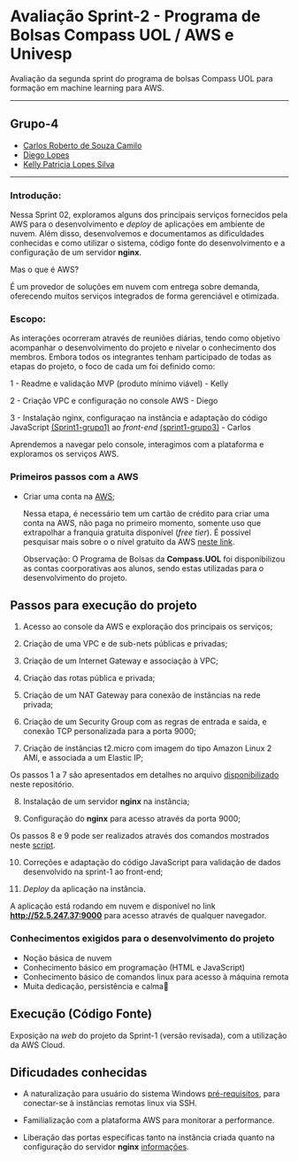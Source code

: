 # Avaliação Sprint-2 - Programa de Bolsas Compass UOL / AWS e Univesp

Avaliação da segunda sprint do programa de bolsas Compass UOL para formação em machine learning para AWS.

***
## Grupo-4

- [Carlos Roberto de Souza Camilo](https://github.com/crobertocamilo)
- [Diego Lopes](https://github.com/Diegox0301)
- [Kelly Patricia Lopes Silva](https://github.com/KellyPLSilva)

***
### Introdução:

Nessa Sprint 02, exploramos alguns dos principais serviços fornecidos pela AWS para o desenvolvimento e *deploy* de aplicações em ambiente de nuvem. 
Além disso, desenvolvemos e documentamos as dificuldades conhecidas e como utilizar o sistema, código fonte do desenvolvimento e a configuração de um servidor **nginx**.

Mas o que é AWS? 

É um provedor de soluções em nuvem com entrega sobre demanda, oferecendo muitos serviços integrados de forma gerenciável e otimizada.  

### Escopo:

As interações ocorreram através de reuniões diárias, tendo como objetivo acompanhar o desenvolvimento do projeto e nivelar o conhecimento dos membros. Embora todos os integrantes tenham participado de todas as etapas do projeto, o foco de cada um foi definido como:

1 - Readme e validação MVP (produto mínimo viável) - Kelly

2 - Criação VPC e configuração no console AWS - Diego

3 - Instalação nginx, configuraçao na instância e adaptação do código JavaScript [(Sprint1-grupo1)](https://github.com/Compass-pb-aws-2023-Univesp/sprint-1-pb-aws-univesp/tree/grupo-1) ao *front-end* [(sprint1-grupo3)](https://github.com/Compass-pb-aws-2023-Univesp/sprint-1-pb-aws-univesp/tree/grupo-3)  - Carlos

Aprendemos a navegar pelo console, interagimos com a plataforma e exploramos os serviços AWS.

### Primeiros passos com a AWS

-  Criar uma conta na [AWS](https://aws.amazon.com/pt/);

      Nessa etapa, é necessário tem um cartão de crédito para criar uma conta na AWS, não paga no primeiro momento, somente uso que extrapolhar a franquia gratuita disponível (*free tier*). 
      É possivel pesquisar mais sobre o o nível gratuito da  AWS [neste link](https://aws.amazon.com/pt/free/free-tier-faqs/). 
      
      Observação: O Programa de Bolsas da **Compass.UOL** foi disponibilizou as contas coorporativas aos alunos, sendo estas utilizadas para o desenvolvimento do projeto. 

## Passos para execução do projeto 

1. Acesso ao console da AWS e exploração dos principais os serviços;

2. Criação de uma VPC e de sub-nets públicas e privadas;

3. Criação de um Internet Gateway e associação à VPC;

4. Criação das rotas pública e privada;

5. Criação de um NAT Gateway para conexão de instâncias na rede privada; 

6. Criação de um Security Group com as regras de entrada e saída, e conexão TCP personalizada para a porta 9000; 

7. Criação de instâncias t2.micro com imagem do tipo Amazon Linux 2 AMI, e associada a um Elastic IP;


Os passos 1 a 7 são apresentados em detalhes no arquivo [disponibilizado](https://github.com/Compass-pb-aws-2023-Univesp/sprint-2-pb-aws-univesp/blob/grupo-4/files/AWS.pdf) neste repositório.


8. Instalação de um servidor **nginx** na instância;

9. Configuração do **nginx** para acesso através da porta 9000; 


Os passos 8 e 9 pode ser realizados através dos comandos mostrados neste [script](https://github.com/Compass-pb-aws-2023-Univesp/sprint-2-pb-aws-univesp/blob/grupo-4/files/instalar_nginx.sh).


10. Correções e adaptação do código JavaScript para validação de dados desenvolvido na sprint-1 ao front-end;

11. *Deploy* da aplicação na instância.


A aplicação está rodando em nuvem e disponível no link **http://52.5.247.37:9000** para acesso através de qualquer navegador.

### Conhecimentos exigidos para o desenvolvimento do projeto

- Noção básica de nuvem 
- Conhecimento básico em programação (HTML e JavaScript)
- Conhecimento básico de comandos linux para acesso à máquina remota
- Muita dedicação, persistência e calma🙂

## Execução (Código Fonte)

Exposição na *web* do projeto da Sprint-1 (versão revisada), com a utilização da AWS Cloud.

## Dificudades conhecidas 

- A naturalização para usuário do sistema Windows [pré-requisitos](https://docs.aws.amazon.com/pt_br/AWSEC2/latest/WindowsGuide/connecting_to_windows_instance.html#rdp-prereqs), para conectar-se à instâncias remotas linux via SSH.

- Familialização com a plataforma AWS para monitorar a performance.

- Liberação das portas específicas tanto na instância criada quanto na configuração do servidor **nginx** [informações](https://docs.aws.amazon.com/pt_br/AWSEC2/latest/WindowsGuide/ConfigurePortsAndEndpoints.html).









